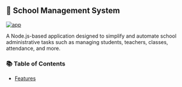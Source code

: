 ## 🏫 School Management System

[![app](https://img.shields.io/badge/school_management_system-Administrator-Green)](https://getbootstrap.com)

A Node.js-based application designed to simplify and automate school administrative tasks such as managing students, teachers, classes, attendance, and more.
### 📚 Table of Contents
 - [Features](https://www.google.com/search?sca_esv=5742d4a9a3aae0a9&udm=2&fbs=AIIjpHxU7SXXniUZfeShr2fp4giZ1Y6MJ25_tmWITc7uy4KIeoJTKjrFjVxydQWqI2Nc)